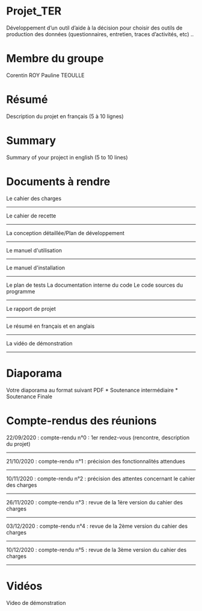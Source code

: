 # Projet_TER
Développement d’un outil d’aide à la décision pour choisir des outils de production des données (questionnaires, entretien, traces d’activités, etc) ..

# Membre du groupe
Corentin ROY Pauline TEOULLE

# Résumé
Description du projet en français (5 à 10 lignes)

# Summary
Summary of your project in english (5 to 10 lines)

# Documents à rendre
Le cahier des charges 
***
Le cahier de recette 
***
La conception détaillée/Plan de développement 
***
Le manuel d'utilisation 
***
Le manuel d'installation 
***
Le plan de tests La documentation interne du code Le code sources du programme 
***
Le rapport de projet 
***
Le résumé en français et en anglais
***
La vidéo de démonstration
***

# Diaporama
Votre diaporama au format suivant PDF * Soutenance intermédiaire * Soutenance Finale

# Compte-rendus des réunions
22/09/2020 : compte-rendu n°0 : 1er rendez-vous (rencontre, description du projet) 
***
21/10/2020 : compte-rendu n°1 : précision des fonctionnalités attendues 
***
10/11/2020 : compte-rendu n°2 : précision des attentes concernant le cahier des charges 
***
26/11/2020 : compte-rendu n°3 : revue de la 1ère version du cahier des charges 
***
03/12/2020 : compte-rendu n°4 : revue de la 2ème version du cahier des charges 
***
10/12/2020 : compte-rendu n°5 : revue de la 3ème version du cahier des charges 
***

# Vidéos
Video de démonstration
